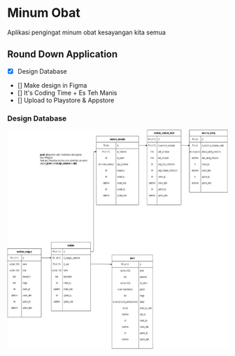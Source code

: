 # Minum Obat

Aplikasi pengingat minum obat kesayangan kita semua

## Round Down Application

- [x] Design Database 
- [] Make design in Figma
- [] It's Coding Time + Es Teh Manis
- [] Upload to Playstore & Appstore


### Design Database

<img src="assets/readme/design_database/design_database.png" width=1000 height=500>
